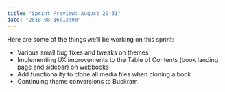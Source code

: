 ```yaml
---
title: "Sprint Preview: August 20-31"
date: "2018-08-16T12:00"
---
```


Here are some of the things we’ll be working on this sprint:

- Various small bug fixes and tweaks on themes
- Implementing UX improvements to the
  Table of Contents (book landing page and sidebar) on webbooks
- Add functionality to
  clone all media files when cloning a book
- Continuing theme conversions to Buckram
